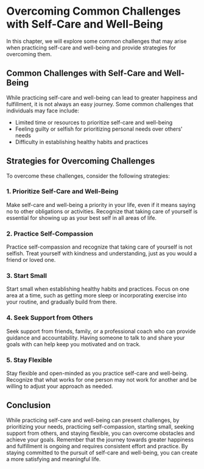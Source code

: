 Overcoming Common Challenges with Self-Care and Well-Being
==========================================================================================================

In this chapter, we will explore some common challenges that may arise when practicing self-care and well-being and provide strategies for overcoming them.

Common Challenges with Self-Care and Well-Being
-----------------------------------------------

While practicing self-care and well-being can lead to greater happiness and fulfillment, it is not always an easy journey. Some common challenges that individuals may face include:

* Limited time or resources to prioritize self-care and well-being
* Feeling guilty or selfish for prioritizing personal needs over others' needs
* Difficulty in establishing healthy habits and practices

Strategies for Overcoming Challenges
------------------------------------

To overcome these challenges, consider the following strategies:

### 1. Prioritize Self-Care and Well-Being

Make self-care and well-being a priority in your life, even if it means saying no to other obligations or activities. Recognize that taking care of yourself is essential for showing up as your best self in all areas of life.

### 2. Practice Self-Compassion

Practice self-compassion and recognize that taking care of yourself is not selfish. Treat yourself with kindness and understanding, just as you would a friend or loved one.

### 3. Start Small

Start small when establishing healthy habits and practices. Focus on one area at a time, such as getting more sleep or incorporating exercise into your routine, and gradually build from there.

### 4. Seek Support from Others

Seek support from friends, family, or a professional coach who can provide guidance and accountability. Having someone to talk to and share your goals with can help keep you motivated and on track.

### 5. Stay Flexible

Stay flexible and open-minded as you practice self-care and well-being. Recognize that what works for one person may not work for another and be willing to adjust your approach as needed.

Conclusion
----------

While practicing self-care and well-being can present challenges, by prioritizing your needs, practicing self-compassion, starting small, seeking support from others, and staying flexible, you can overcome obstacles and achieve your goals. Remember that the journey towards greater happiness and fulfillment is ongoing and requires consistent effort and practice. By staying committed to the pursuit of self-care and well-being, you can create a more satisfying and meaningful life.
